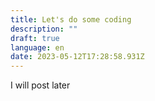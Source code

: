 ```yaml
---
title: Let's do some coding
description: ""
draft: true
language: en
date: 2023-05-12T17:28:58.931Z
---
```

I﻿ will post later